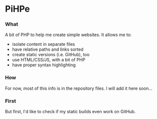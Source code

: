 # PiHPe

### What
A bit of PHP to help me create simple websites. It allows me to:

- isolate content in separate files
- have relative paths and links sorted
- create static versions (i.e. GitHub), too
- use HTML/CSS/JS, with a bit of PHP
- have proper syntax highlighting

### How
For now, most of this info is in the repository files. I will add it here soon...

### First
But first, I'd like to check if my static builds even work on GitHub.